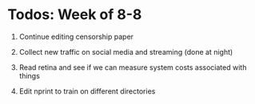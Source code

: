 # Todos: Week of 8-8

1. Continue editing censorship paper

2. Collect new traffic on social media and streaming (done at night)

3. Read retina and see if we can measure system costs associated with things

4. Edit nprint to train on different directories
